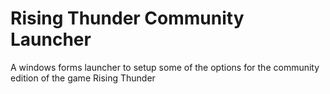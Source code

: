 # Rising Thunder Community Launcher
A windows forms launcher to setup some of the options for the community edition of the game Rising Thunder
